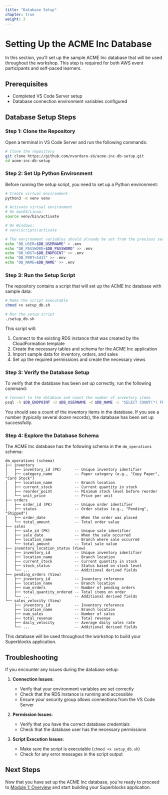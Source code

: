 ```yaml
---
title: "Database Setup"
chapter: true
weight: 3
---
```


# Setting Up the ACME Inc Database

In this section, you'll set up the sample ACME Inc database that will be used throughout the workshop. This step is required for both AWS event participants and self-paced learners.

## Prerequisites

- Completed VS Code Server setup
- Database connection environment variables configured

## Database Setup Steps

### Step 1: Clone the Repository

Open a terminal in VS Code Server and run the following commands:

```bash
# Clone the repository
git clone https://github.com/nvardaro-sb/acme-inc-db-setup.git
cd acme-inc-db-setup
```

### Step 2: Set Up Python Environment

Before running the setup script, you need to set up a Python environment:

```bash
# Create virtual environment
python3 -m venv venv

# Activate virtual environment
# On macOS/Linux:
source venv/bin/activate

# On Windows:
# venv\Scripts\activate

# The environment variables should already be set from the previous section
echo "DB_USER=$DB_USERNAME" > .env
echo "DB_PASSWORD=$DB_PASSWORD" >> .env
echo "DB_HOST=$DB_ENDPOINT" >> .env
echo "DB_PORT=5432" >> .env
echo "DB_NAME=$DB_NAME" >> .env
```

### Step 3: Run the Setup Script

The repository contains a script that will set up the ACME Inc database with sample data:

```bash
# Make the script executable
chmod +x setup_db.sh

# Run the setup script
./setup_db.sh
```

This script will:
1. Connect to the existing RDS instance that was created by the CloudFormation template
2. Create the necessary tables and schema for the ACME Inc application
3. Import sample data for inventory, orders, and sales
4. Set up the required permissions and create the necessary views

### Step 3: Verify the Database Setup

To verify that the database has been set up correctly, run the following command:

```bash
# Connect to the database and count the number of inventory items
psql -h $DB_ENDPOINT -U $DB_USERNAME -d $DB_NAME -c "SELECT COUNT(*) FROM dm_operations.inventory;"
```

You should see a count of the inventory items in the database. If you see a number (typically several dozen records), the database has been set up successfully.

### Step 4: Explore the Database Schema

The ACME Inc database has the following schema in the `dm_operations` schema:

```
dm_operations (schema)
├── inventory
│   ├── inventory_id (PK)      -- Unique inventory identifier
│   ├── category_name          -- Paper category (e.g., "Copy Paper", "Card Stock")
│   ├── location_name          -- Branch location
│   ├── current_stock          -- Current quantity in stock
│   ├── reorder_point          -- Minimum stock level before reorder
│   └── unit_price             -- Price per unit
├── orders
│   ├── order_id (PK)          -- Unique order identifier
│   ├── status                 -- Order status (e.g., "Pending", "Shipped")
│   ├── order_date             -- When the order was placed
│   └── total_amount           -- Total order value
├── sales
│   ├── sale_id (PK)           -- Unique sale identifier
│   ├── sale_date              -- When the sale occurred
│   ├── location_name          -- Branch where sale occurred
│   └── total_amount           -- Total sale value
├── inventory_location_status (View)
│   ├── inventory_id           -- Unique inventory identifier
│   ├── location_name          -- Branch location
│   ├── current_stock          -- Current quantity in stock
│   ├── stock_status           -- Status based on stock level
│   └── ...                    -- Additional derived fields
├── pending_orders (View)
│   ├── inventory_id           -- Inventory reference
│   ├── location_name          -- Branch location
│   ├── num_orders             -- Number of pending orders
│   ├── total_quantity_ordered -- Total items on order
│   └── ...                    -- Additional derived fields
└── sales_velocity (View)
    ├── inventory_id           -- Inventory reference
    ├── location_name          -- Branch location
    ├── num_sales              -- Number of sales
    ├── total_revenue          -- Total revenue
    ├── daily_velocity         -- Average daily sales rate
    └── ...                    -- Additional derived fields
```

This database will be used throughout the workshop to build your Superblocks application.

## Troubleshooting

If you encounter any issues during the database setup:

1. **Connection Issues**:
   - Verify that your environment variables are set correctly
   - Check that the RDS instance is running and accessible
   - Ensure your security group allows connections from the VS Code Server

2. **Permission Issues**:
   - Verify that you have the correct database credentials
   - Check that the database user has the necessary permissions

3. **Script Execution Issues**:
   - Make sure the script is executable (`chmod +x setup_db.sh`)
   - Check for any error messages in the script output


## Next Steps

Now that you have set up the ACME Inc database, you're ready to proceed to [Module 1: Overview](/1_ModuleOne_Overview) and start building your Superblocks application.

